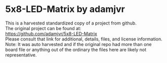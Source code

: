 
# 5x8-LED-Matrix by adamjvr  
This is a harvested standardized copy of a project from github.  
The original project can be found at:  
https://github.com/adamjvr/5x8-LED-Matrix  
Please consult that link for additional, details, files, and license information.  
Note: It was auto harvested and if the original repo had more than one board file or anything out of the ordinary the files here are likely not representative.  
    